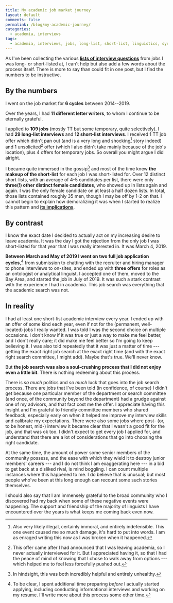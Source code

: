 ```yaml
---
title: My academic job market journey
layout: default
comments: false
permalink: /blog/my-academic-journey/
categories:
  - academia, interviews
tags:
  - academia, interviews, jobs, long-list, short-list, linguistics, syntax, semantics
---
```


As I've been collecting the various [**lists of interview questions**](/academic-interview-questions) from jobs I was long- or short-listed at, I can't help but also add a few words about the process itself. There is more to say than could fit in one post, but I find the numbers to be instructive.

## By the numbers

I went on the job market for **6 cycles** between 2014--2019. 

Over the years, I had **11 different letter writers**, to whom I continue to be eternally grateful. 

I applied to **109 jobs** (mostly TT but some temporary, quite selectively). I had **29 long-list interviews** and **12 short-list interviews**. I received 1 TT job offer which didn't pan out (and is a very long and shocking[^1] story indeed) and 1 unsolicited[^2] offer (which I also didn't take mainly because of the job's location), plus 4 offers for temporary jobs. So overall you might argue I did alright. 

I became quite immersed in the gossip[^3] and most of the time knew **the makeup of the short-list** for each job I was short-listed for. Over 12 distinct short-lists, with an average of 4-5 candidates per list, there were only **three(!) other distinct female candidates**, who showed up in lists again and again. I was the only female candidate on at least a half dozen lists. In total, those lists contained roughly 35 men, though I may be off by 1-2 on that. I cannot begin to explain how demoralizing it was when I started to realize this pattern and [**its implications**](https://hbr.org/2016/04/if-theres-only-one-woman-in-your-candidate-pool-theres-statistically-no-chance-shell-be-hired). 

## By contrast

I know the exact date I decided to actually act on my increasing desire to leave academia. It was the day I got the rejection from the only job I was short-listed for that year that I was really interested in. It was March 4, 2019. 

**Between March and May of 2019 I went on two full job application cycles**,[^4] from submission to chatting with the recruiter and hiring manager to phone interviews to on-sites, and ended up with **three offers** for roles as an ontologist or analytical linguist. I accepted one of them, moved to the Bay Area, and started the job in July of 2019. It was such a stark contrast with the experience I had in academia. This job search was everything that the academic search was not. 


## In reality

I had at least one short-list academic interview every year. I ended up with an offer of some kind each year, even if not for the (permanent, well-located) jobs I really wanted. I was told I was the second choice on multiple occasions. I don't know if it was true or just a way to make me feel better, and I don't really care; it did make me feel better so I'm going to keep believing it. I was also told repeatedly that it was just a matter of time --- getting the exact right job search at the exact right time (and with the exact right search committee, I might add). Maybe that's true. We'll never know. 

But **the job search was also a soul-crushing process that I did not enjoy even a little bit**. There is nothing redeeming about this process.

There is *so much* politics and *so much* luck that goes into the job search process. There are jobs that I've been told (in confidence, of course) I didn't get because one particular member of the department or search committee (and once, of the community beyond the department) had a grudge against one of my advisors, and that fact cost me the offer. I appreciate having this insight and I'm grateful to friendly committee members who shared feedback, especially early on when it helped me improve my interview skills and calibrate my expectations. There were also some jobs where post- (or, to be honest, mid-) interview it became clear that I wasn't a good fit for the job, and that was ok too. I didn't expect to get every job I applied for, and understand that there are a lot of considerations that go into choosing the right candidate. 

At the same time, the amount of power some senior members of the community possess, and the ease with which they wield it to destroy junior members' careers --- and I do not think I am exaggerating here --- in a bid to get back at a disliked rival, is mind boggling. I can count multiple instances where this happened to me. I do believe that is unusual; but most people who've been at this long enough can recount some such stories themselves. 

I should also say that I am immensely grateful to the broad community who I discovered had my back when some of these negative events were happening. The support and friendship of the majority of linguists I have encountered over the years is what keeps me coming back even now. 


[^1]: Also very likely illegal, certainly immoral, and entirely indefensible. This one event caused me so much damage, it's hard to put into words. I am as enraged writing this now as I was broken when it happened. 
[^2]: This offer came after I had announced that I was leaving academia, so I never actually interviewed for it. But I appreciated having it, so that I had the peace of mind of knowing that I chose to walk away from options --- which helped me to feel less forcefully pushed out. 
[^3]: In hindsight, this was both incredibly helpful and entirely unhealthy.
[^4]: To be clear, I spent additional time preparing *before* I actually started applying, including conducting informational interviews and working on my resume. I'll write more about this process some other time.  
